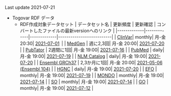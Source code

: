 Last update 2021-07-21
* Togovar RDF データ 
  * RDF作成対象データセット
    | データセット名     | 更新頻度     | 更新確認     | コンバートしたファイルの最新versionへのリンク | 
    |-------------|-------------|-------------|--------------------------| 
    | [ClinVar](https://www.ncbi.nlm.nih.gov/clinvar/)| monthly| 月-金 20:30| [2021-07-01](https://togovar-stg.biosciencedbc.jp/public/virtuoso/clinvar/latest/)                | 
    | [MedGen](https://www.ncbi.nlm.nih.gov/medgen/)  | 週に2,3回| 月-金 20:00|  [2021-07-20](https://togovar-stg.biosciencedbc.jp/public/virtuoso/medgen/latest/)                | 
    | [PubTator](https://www.ncbi.nlm.nih.gov/research/pubtator/)    | 2週間に1回| 月-金 19:00|  [2021-07-16](https://togovar-stg.biosciencedbc.jp/public/virtuoso/pubtator/latest/)               | 
    | [PubMed](https://pubmed.ncbi.nlm.nih.gov/) | daily| 月-金 19:00|  [2021-07-19](https://togovar-stg.biosciencedbc.jp/public/virtuoso/pubmed/latest/)               | 
    | [NLM Catalog](https://www.ncbi.nlm.nih.gov/nlmcatalog) | daily| 月-金 19:00|  [2021-07-20](https://togovar-stg.biosciencedbc.jp/public/virtuoso/nlm-catalog/latest/)               | 
    | [Ensembl GRCh37](https://grch37.ensembl.org/index.html) | 2,3か月に1回| 月-金 20:00|  [2021-05-06 (Ensembl 104)](https://togovar-stg.biosciencedbc.jp/public/virtuoso/ensembl/latest/) | 
    | [HGNC](https://www.genenames.org/) | daily| 月-金 19:00|  [2021-07-20](https://togovar-stg.biosciencedbc.jp/public/virtuoso/hgnc/latest/)    | 
    | [EFO](https://) | monthly| 月-金 19:00|  [2021-07-19](https://togovar-stg.biosciencedbc.jp/public/virtuoso/efo/latest/)    | 
    | [MONDO](https://) | monthly| 月-金 19:00|  [2021-07-14](https://togovar-stg.biosciencedbc.jp/public/virtuoso/mondo/latest/)    | 
    | [SO](https://) | monthly| 月-金 19:00|  [2021-07-14](https://togovar-stg.biosciencedbc.jp/public/virtuoso/so/latest/)    | 
    | [GO](https://) | monthly| 月-金 19:00|  [2021-07-12](https://togovar-stg.biosciencedbc.jp/public/virtuoso/go/latest/)    | 


